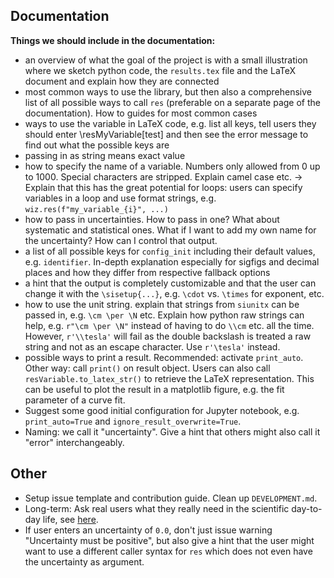 ## Documentation

**Things we should include in the documentation:**

- an overview of what the goal of the project is with a small illustration where we sketch python code, the `results.tex` file and the LaTeX document and explain how they are connected
- most common ways to use the library, but then also a comprehensive list of all possible ways to call `res` (preferable on a separate page of the documentation). How to guides for most common cases
- ways to use the variable in LaTeX code, e.g. list all keys, tell users they should enter \resMyVariable[test] and then see the error message to find out what the possible keys are
- passing in as string means exact value
- how to specify the name of a variable. Numbers only allowed from 0 up to 1000. Special characters are stripped. Explain camel case etc.
-> Explain that this has the great potential for loops: users can specify variables in a loop and use format strings, e.g. `wiz.res(f"my_variable_{i}", ...)`
- how to pass in uncertainties. How to pass in one? What about systematic and statistical ones. What if I want to add my own name for the uncertainty? How can I control that output.
- a list of all possible keys for `config_init` including their default values, e.g. `identifier`. In-depth explanation especially for sigfigs and decimal places and how they differ from respective fallback options
- a hint that the output is completely customizable and that the user can change it with the `\sisetup{...}`, e.g. `\cdot` vs. `\times` for exponent, etc.
- how to use the unit string. explain that strings from `siunitx` can be passed in, e.g. `\cm \per \N` etc. Explain how python raw strings can help, e.g. `r"\cm \per \N"` instead of having to do `\\cm` etc. all the time. However, `r'\\tesla'` will fail as the double backslash is treated a raw string and not as an escape character. Use `r'\tesla'` instead.
- possible ways to print a result. Recommended: activate `print_auto`. Other way: call `print()` on result object. Users can also call `resVariable.to_latex_str()` to retrieve the LaTeX representation. This can be useful to plot the result in a matplotlib figure, e.g. the fit parameter of a curve fit.
- Suggest some good initial configuration for Jupyter notebook, e.g. `print_auto=True` and `ignore_result_overwrite=True`.
- Naming: we call it "uncertainty". Give a hint that others might also call it "error" interchangeably.

## Other

- Setup issue template and contribution guide. Clean up `DEVELOPMENT.md`.
- Long-term: Ask real users what they really need in the scientific day-to-day life, see [here](https://github.com/paul019/ResultWizard/issues/9).
- If user enters an uncertainty of `0.0`, don't just issue warning "Uncertainty must be positive", but also give a hint that the user might want to use a different caller syntax for `res` which does not even have the uncertainty as argument.
